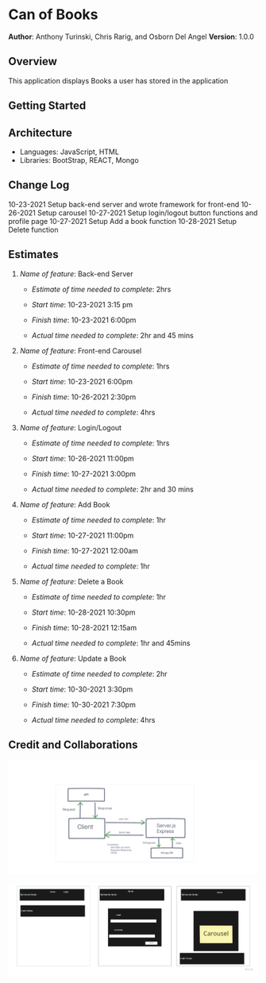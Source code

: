 # Can of Books

**Author**: Anthony Turinski, Chris Rarig, and Osborn Del Angel
**Version**: 1.0.0

## Overview

This application displays Books a user has stored in the application

## Getting Started
<!-- What are the steps that a user must take in order to build this app on their own machine and get it running? -->

## Architecture

- Languages: JavaScript, HTML
- Libraries: BootStrap, REACT, Mongo

## Change Log

10-23-2021 Setup back-end server and wrote framework for front-end
10-26-2021 Setup carousel
10-27-2021 Setup login/logout button functions and profile page
10-27-2021 Setup Add a book function
10-28-2021 Setup Delete function 

## Estimates

1. *Name of feature*: Back-end Server

    - *Estimate of time needed to complete*: 2hrs

    - *Start time*: 10-23-2021 3:15 pm

    - *Finish time*: 10-23-2021 6:00pm

    - *Actual time needed to complete*: 2hr and 45 mins

2. *Name of feature*: Front-end Carousel

    - *Estimate of time needed to complete*: 1hrs

    - *Start time*: 10-23-2021 6:00pm

    - *Finish time*: 10-26-2021 2:30pm

    - *Actual time needed to complete*: 4hrs

3. *Name of feature*: Login/Logout

    - *Estimate of time needed to complete*: 1hrs

    - *Start time*: 10-26-2021 11:00pm

    - *Finish time*: 10-27-2021 3:00pm

    - *Actual time needed to complete*: 2hr and 30 mins

4. *Name of feature*: Add Book

    - *Estimate of time needed to complete*: 1hr

    - *Start time*: 10-27-2021 11:00pm

    - *Finish time*: 10-27-2021 12:00am

    - *Actual time needed to complete*: 1hr

5. *Name of feature*: Delete a Book

    - *Estimate of time needed to complete*: 1hr

    - *Start time*: 10-28-2021 10:30pm

    - *Finish time*: 10-28-2021 12:15am

    - *Actual time needed to complete*: 1hr and 45mins

6. *Name of feature*: Update a Book

    - *Estimate of time needed to complete*: 2hr

    - *Start time*: 10-30-2021 3:30pm

    - *Finish time*: 10-30-2021 7:30pm

    - *Actual time needed to complete*: 4hrs

## Credit and Collaborations

![WRRC](WRRCCan.png)

![UML](WireFrame_Uml.png)
